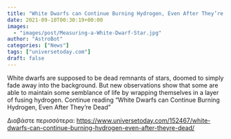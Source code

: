 ```yaml
---
title: "White Dwarfs can Continue Burning Hydrogen, Even After They’re Dead"
date: 2021-09-10T00:30:19+00:00
images:
  - "images/post/Measuring-a-White-Dwarf-Star.jpg"
author: "AstroBot"
categories: ["News"]
tags: ["universetoday.com"]
draft: false
---
```


White dwarfs are supposed to be dead remnants of stars, doomed to simply fade away into the background. But new observations show that some are able to maintain some semblance of life by wrapping themselves in a layer of fusing hydrogen. Continue reading “White Dwarfs can Continue Burning Hydrogen, Even After They’re Dead” 

Διαβάστε περισσότερα: https://www.universetoday.com/152467/white-dwarfs-can-continue-burning-hydrogen-even-after-theyre-dead/
